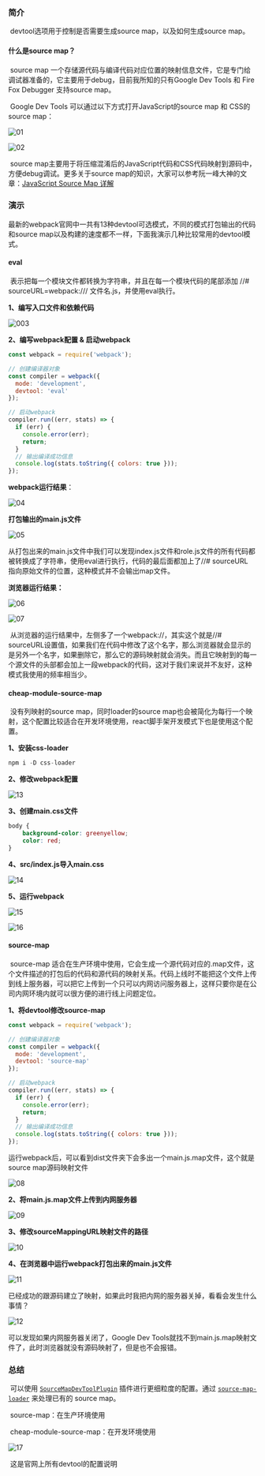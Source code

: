 ### 简介

​	devtool选项用于控制是否需要生成source map，以及如何生成source map。

#### 什么是source map？

​	source map 一个存储源代码与编译代码对应位置的映射信息文件，它是专门给调试器准备的，它主要用于debug，目前我所知的只有Google Dev Tools 和 Fire Fox Debugger 支持source map。

​	Google Dev Tools 可以通过以下方式打开JavaScript的source map 和 CSS的source map：

![01](/Users/jameswain/PROD/blog/webpack@4.32.2系列教程/demo03-devtool/docs/01.jpg)

![02](/Users/jameswain/PROD/blog/webpack@4.32.2系列教程/demo03-devtool/docs/02.jpg)

​	source map主要用于将压缩混淆后的JavaScript代码和CSS代码映射到源码中，方便debug调试。更多关于source map的知识，大家可以参考阮一峰大神的文章：[JavaScript Source Map 详解](http://www.ruanyifeng.com/blog/2013/01/javascript_source_map.html)

### 演示

​	最新的webpack官网中一共有13种devtool可选模式，不同的模式打包输出的代码和source map以及构建的速度都不一样，下面我演示几种比较常用的devtool模式。

#### eval

​	表示把每一个模块文件都转换为字符串，并且在每一个模块代码的尾部添加 //# sourceURL=webpack:/// 文件名.js，并使用eval执行。

**1、编写入口文件和依赖代码**

![003](/Users/jameswain/PROD/blog/webpack@4.32.2系列教程/demo03-devtool/docs/03.jpg)

**2、编写webpack配置 & 启动webpack**

```javascript
const webpack = require('webpack');

// 创建编译器对象
const compiler = webpack({
  mode: 'development',
  devtool: 'eval'
});

// 启动webpack
compiler.run((err, stats) => {
  if (err) {
    console.error(err);
    return;
  }
  // 输出编译成功信息
  console.log(stats.toString({ colors: true }));
});

```

**webpack运行结果**：

![04](/Users/jameswain/PROD/blog/webpack@4.32.2系列教程/demo03-devtool/docs/04.jpg)

**打包输出的main.js文件**

![05](/Users/jameswain/PROD/blog/webpack@4.32.2系列教程/demo03-devtool/docs/05.jpg)

​	从打包出来的main.js文件中我们可以发现index.js文件和role.js文件的所有代码都被转换成了字符串，使用eval进行执行，代码的最后面都加上了//# sourceURL 指向原始文件的位置，这种模式并不会输出map文件。

**浏览器运行结果：**

![06](/Users/jameswain/PROD/blog/webpack@4.32.2系列教程/demo03-devtool/docs/06.jpg)

![07](/Users/jameswain/PROD/blog/webpack@4.32.2系列教程/demo03-devtool/docs/07.jpg)

​	从浏览器的运行结果中，左侧多了一个webpack://，其实这个就是//# sourceURL设置值，如果我们在代码中修改了这个名字，那么浏览器就会显示的是另外一个名字，如果删除它，那么它的源码映射就会消失。而且它映射到的每一个源文件的头部都会加上一段webpack的代码，这对于我们来说并不友好，这种模式我使用的频率相当少。

#### cheap-module-source-map

​	没有列映射的source map，同时loader的source map也会被简化为每行一个映射，这个配置比较适合在开发环境使用，react脚手架开发模式下也是使用这个配置。

**1、安装css-loader**

```javascript
npm i -D css-loader
```

**2、修改webpack配置**

![13](/Users/jameswain/PROD/blog/webpack@4.32.2系列教程/demo03-devtool/docs/13.jpg)

**3、创建main.css文件**

```css
body {
    background-color: greenyellow;
    color: red;
}
```

**4、src/index.js导入main.css**

![14](/Users/jameswain/PROD/blog/webpack@4.32.2系列教程/demo03-devtool/docs/14.jpg)

**5、运行webpack**

![15](/Users/jameswain/PROD/blog/webpack@4.32.2系列教程/demo03-devtool/docs/15.jpg)

![16](/Users/jameswain/PROD/blog/webpack@4.32.2系列教程/demo03-devtool/docs/16.jpg)



#### source-map

​	source-map 适合在生产环境中使用，它会生成一个源代码对应的.map文件，这个文件描述的打包后的代码和源代码的映射关系。代码上线时不能把这个文件上传到线上服务器，可以把它上传到一个只可以内网访问服务器上，这样只要你是在公司内网环境内就可以很方便的进行线上问题定位。

**1、将devtool修改source-map**

```javascript
const webpack = require('webpack');

// 创建编译器对象
const compiler = webpack({
  mode: 'development',
  devtool: 'source-map'
});

// 启动webpack
compiler.run((err, stats) => {
  if (err) {
    console.error(err);
    return;
  }
  // 输出编译成功信息
  console.log(stats.toString({ colors: true }));
});

```

运行webpack后，可以看到dist文件夹下会多出一个main.js.map文件，这个就是source map源码映射文件

![08](/Users/jameswain/PROD/blog/webpack@4.32.2系列教程/demo03-devtool/docs/08.jpg)

**2、将main.js.map文件上传到内网服务器**

![09](/Users/jameswain/PROD/blog/webpack@4.32.2系列教程/demo03-devtool/docs/09.jpg)

**3、修改sourceMappingURL映射文件的路径**

![10](/Users/jameswain/PROD/blog/webpack@4.32.2系列教程/demo03-devtool/docs/10.jpg)

**4、在浏览器中运行webpack打包出来的main.js文件**

![11](/Users/jameswain/PROD/blog/webpack@4.32.2系列教程/demo03-devtool/docs/11.jpg)

已经成功的跟源码建立了映射，如果此时我把内网的服务器关掉，看看会发生什么事情？

![12](/Users/jameswain/PROD/blog/webpack@4.32.2系列教程/demo03-devtool/docs/12.jpg)

可以发现如果内网服务器关闭了，Google Dev Tools就找不到main.js.map映射文件了，此时浏览器就没有源码映射了，但是也不会报错。

### 总结

​	可以使用 [`SourceMapDevToolPlugin`](https://www.webpackjs.com/plugins/source-map-dev-tool-plugin) 插件进行更细粒度的配置。通过 [`source-map-loader`](https://www.webpackjs.com/loaders/source-map-loader) 来处理已有的 source map。

​	source-map：在生产环境使用

​	cheap-module-source-map：在开发环境使用

![17](/Users/jameswain/PROD/blog/webpack@4.32.2系列教程/demo03-devtool/docs/17.jpg)

​		这是官网上所有devtool的配置说明